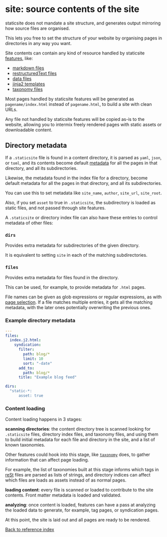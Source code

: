 # site: source contents of the site

staticsite does not mandate a site structure, and generates output mirroring
how source files are organised.

This lets you free to set the structure of your website by organising pages in
directories in any way you want.

Site contents can contain any kind of resource handled by staticsite
[features](feature.md), like:

* [markdown files](markdown.md)
* [restructuredText files](rst.rst)
* [data files](data.md)
* [jinja2 templates](jinja2.md)
* [taxonomy files](taxonomies.md)

Most pages handled by staticsite features will be generated as
`pagename/index.html` instead of `pagename.html`, to build a site with clean
URLs.

Any file not handled by staticsite features will be copied as-is to the
website, allowing you to intermix freely rendered pages with static assets or
downloadable content.


## Directory metadata

If a `.staticsite` file is found in a content directory, it is parsed as
`yaml`, `json`, or `toml`, and its contents become default
[metadata](metadata.md) for all the pages in that directory, and all its
subdirectories.

Likewise, the metadata found in the index file for a directory, become default
metadata for all the pages in that directory, and all its subdirectories.

You can use this to set metadata like `site_name`, `author`, `site_url`,
`site_root`.

Also, if you set `asset` to true in `.staticsite`, the subdirectory is loaded
as static files, and not passed through site features.

A `.staticsite` or directory index file can also have these entries to control
metadata of other files:

### `dirs`

Provides extra metadata for subdirectories of the given directory.

It is equivalent to setting `site` in each of the matching subdirectories.

### `files`

Provides extra metadata for files found in the directory.

This can be used, for example, to provide metadata for `.html` pages.

File names can be given as glob expressions or regular expressions, as with
[page selection](page-filter.md). If a file matches multiple entries, it gets
all the matching metadata, with the later ones potentially overwriting the
previous ones.


### Example directory metadata

```yaml
---
files:
  index.j2.html:
    syndication:
      filter:
        path: blog/*
        limit: 10
        sort: "-date"
      add_to:
        path: blog/*
      title: "Example blog feed"

dirs:
  "static-*:
      asset: true
```


### Content loading

Content loading happens in 3 stages:

**scanning directories**: the content directory tree is scanned looking for
`.staticsite` files, directory index files, and taxonomy files, and using them
to build initial metadata for each file and directory in the site, and a list
of known taxonomies.

Other features could hook into this stage, like [`taxonomy`](taxonomies.md)
does, to gather information that can affect page loading.

For example, the list of taxonomies built at this stage informs which tags in
[reSt](rst.rst) files are parsed as lists of strings, and directory indices can
affect which files are loads as assets instead of as normal pages.

**loading content**: every file is scanned or loaded to contribute to the site
contents. Front matter metadata is loaded and validated.

**analyzing**: once content is loaded, features can have a pass at analyzing
the loaded data to generate, for example, tag pages, or syndication pages.

At this point, the site is laid out and all pages are ready to be rendered.


[Back to reference index](README.md)
